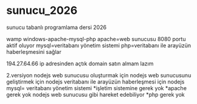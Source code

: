 # sunucu_2026
sunucu tabanlı programlama dersi 2026

wamp
windows-apache-mysql-php
apache=web sunucusu 8080 portu aktif oluyor
mysql=veritabanı yönetim sistemi
php=veritabanı ile arayüzün haberleşmesini sağlar

194.27.64.66 ip adresinden açtık
domain satın almam lazım


2.versiyon
nodejs
web sunucusu oluşturmak için nodejs
web sunucusunu geliştirmek için nodejs
veritabanı ile arayüzün haberleşmesi için nodejs
mysql= veritabanı yönetim sistemi
*işletim sistemine gerek yok
*apache gerek yok nodejs web sunucusu gibi hareket edebiliyor
*php gerek yok 

